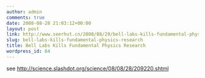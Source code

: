 ```yaml
---
author: admin
comments: true
date: 2008-08-28 21:03:12+00:00
layout: post
link: http://www.seerhut.cn/2008/08/29/bell-labs-kills-fundamental-physics-research/
slug: bell-labs-kills-fundamental-physics-research
title: Bell Labs Kills Fundamental Physics Research
wordpress_id: 84
---
```


see http://science.slashdot.org/science/08/08/28/209220.shtml
